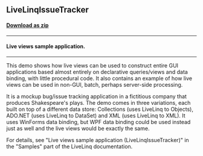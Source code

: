 ## LiveLinqIssueTracker
#### [Download as zip](https://grapecity.github.io/DownGit/#/home?url=https://github.com/GrapeCity/ComponentOne-WPF-Samples/tree/master/NET_4.5.2/C1.WPF.DataSource/CS/LiveLinq/LiveLinqIssueTracker)
____
#### Live views sample application.
____
This demo shows how live views can be used to construct entire
GUI applications based almost entirely on declarative queries/views and
data binding, with little procedural code. It also contains an example of
how live views can be used in non-GUI, batch, perhaps server-side processing.

It is a mockup bug/issue tracking application in a fictitious company
that produces Shakespeare's plays. The demo comes in three variations,
each built on top of a different data store: Collections
(uses LiveLinq to Objects), ADO.NET (uses LiveLinq to DataSet)
and XML (uses LiveLinq to XML). It uses WinForms data binding,
but WPF data binding could be used instead just as well
and the live views would be exactly the same.

For details, see "Live views sample application (LiveLinqIssueTracker)"
in the "Samples" part of the LiveLinq documentation.



